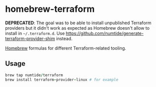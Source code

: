 # homebrew-terraform

**DEPRECATED**: The goal was to be able to install unpublished Terraform providers but it didn't work as expected as Homebrew doesn't allow to install in `~/.terraform.d`. Use https://github.com/numtide/generate-terraform-provider-shim instead.

[Homebrew](https://brew.sh) formulas for different Terraform-related tooling.

## Usage

```ruby
brew tap numtide/terraform
brew install terraform-provider-linux # for example
```

